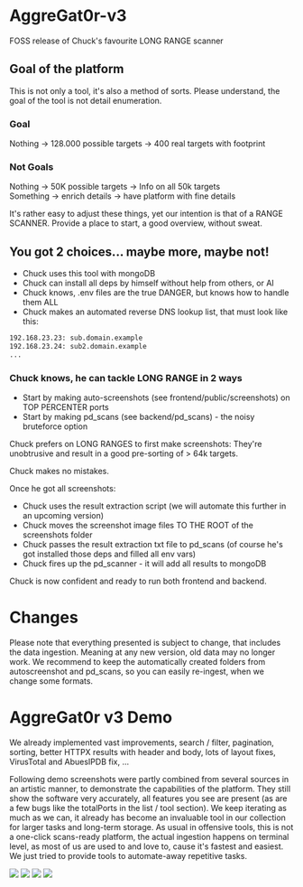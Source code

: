 # AggreGat0r-v3
FOSS release of Chuck's favourite LONG RANGE scanner

## Goal of the platform
This is not only a tool, it's also a method of sorts. Please understand, the goal of the tool is not detail enumeration.

### Goal
Nothing -> 128.000 possible targets -> 400 real targets with footprint

### Not Goals
Nothing -> 50K possible targets -> Info on all 50k targets  
Something -> enrich details -> have platform with fine details  

It's rather easy to adjust these things, yet our intention is that of a RANGE SCANNER. Provide a place to start, a good overview, without sweat.

## You got 2 choices... maybe more, maybe not!
- Chuck uses this tool with mongoDB
- Chuck can install all deps by himself without help from others, or AI
- Chuck knows, .env files are the true DANGER, but knows how to handle them ALL
- Chuck makes an automated reverse DNS lookup list, that must look like this:

```bash
192.168.23.23: sub.domain.example
192.168.23.24: sub2.domain.example
...
```

### Chuck knows, he can tackle LONG RANGE in 2 ways
- Start by making auto-screenshots (see frontend/public/screenshots) on TOP PERCENTER ports
- Start by making pd_scans (see backend/pd_scans) - the noisy bruteforce option

Chuck prefers on LONG RANGES to first make screenshots: They're unobtrusive and result in a good pre-sorting of > 64k targets. 

Chuck makes no mistakes. 

Once he got all screenshots: 
- Chuck uses the result extraction script (we will automate this further in an upcoming version)
- Chuck moves the screenshot image files TO THE ROOT of the screenshots folder
- Chuck passes the result extraction txt file to pd_scans (of course he's got installed those deps and filled all env vars)
- Chuck fires up the pd_scanner - it will add all results to mongoDB

Chuck is now confident and ready to run both frontend and backend. 

# Changes
Please note that everything presented is subject to change, that includes the data ingestion. Meaning at any new version, old data may no longer work. We recommend to keep the automatically created folders from autoscreenshot and pd_scans, so you can easily re-ingest, when we change some formats. 

# AggreGat0r v3 Demo
We already implemented vast improvements, search / filter, pagination, sorting, better HTTPX results with header and body, lots of layout fixes, VirusTotal and AbuesIPDB fix, ... 

Following demo screenshots were partly combined from several sources in an artistic manner, to demonstrate the capabilities of the platform. They still show the software very accurately, all features you see are present (as are a few bugs like the totalPorts in the list / tool section). We keep iterating as much as we can, it already has become an invaluable tool in our collection for larger tasks and long-term storage. As usual in offensive tools, this is not a one-click scans-ready platform, the actual ingestion happens on terminal level, as most of us are used to and love to, cause it's fastest and easiest. We just tried to provide tools to automate-away repetitive tasks. 

![](demo/aggregator_v3_00.jpg)
![](demo/aggregator_v3_04.JPG)
![](demo/aggregator_v3_01.jpg)
![](demo/aggregator_v3_03.JPG)



